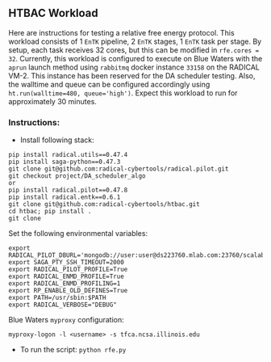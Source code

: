 ## HTBAC Workload

Here are instructions for testing a relative free energy protocol. This workload consists of 
1 `EnTK` pipeline, 2 `EnTK` stages, 1 `EnTK` task per stage. By setup, each task receives 32 cores, but 
this can be modified in `rfe.cores = 32`. Currently, this workload is configured to execute on
Blue Waters with the `aprun` launch method using `rabbitmq` docker instance `33158` on the
RADICAL VM-2. This instance has been reserved for the DA scheduler testing. Also, the walltime
and queue can be configured accordingly using `ht.run(walltime=480, queue='high')`. 
Expect this workload to run for approximately 30 minutes. 

### Instructions: 
* Install following stack:
```
pip install radical.utils==0.47.4
pip install saga-python==0.47.3
git clone git@github.com:radical-cybertools/radical.pilot.git
git checkout project/DA_scheduler_algo
or 
pip install radical.pilot==0.47.8
pip install radical.entk==0.6.1
git clone git@github.com:radical-cybertools/htbac.git
cd htbac; pip install .
git clone 
```

Set the following environmental variables:

```
export RADICAL_PILOT_DBURL='mongodb://user:user@ds223760.mlab.com:23760/scalability' 
export SAGA_PTY_SSH_TIMEOUT=2000
export RADICAL_PILOT_PROFILE=True
export RADICAL_ENMD_PROFILE=True
export RADICAL_ENMD_PROFILING=1
export RP_ENABLE_OLD_DEFINES=True
export PATH=/usr/sbin:$PATH
export RADICAL_VERBOSE="DEBUG"
```

Blue Waters `myproxy` configuration: 

`myproxy-logon -l <username> -s tfca.ncsa.illinois.edu`
* To run the script: `python rfe.py` 
